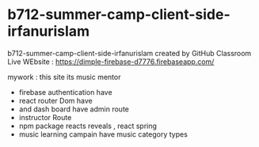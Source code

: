 # b712-summer-camp-client-side-irfanurislam
b712-summer-camp-client-side-irfanurislam created by GitHub Classroom
Live WEbsite : https://dimple-firebase-d7776.firebaseapp.com/

mywork : this site its music mentor 
* firebase authentication have
* react router Dom have
* and dash board have admin route
* instructor Route
* npm package reacts reveals , react spring
* music learning campain have music category types